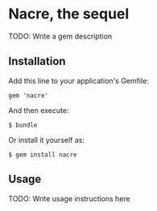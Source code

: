 # Nacre, the sequel

TODO: Write a gem description

## Installation

Add this line to your application's Gemfile:

    gem 'nacre'

And then execute:

    $ bundle

Or install it yourself as:

    $ gem install nacre

## Usage

TODO: Write usage instructions here

